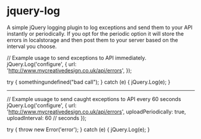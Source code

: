 jquery-log
==========

A simple jQuery logging plugin to log exceptions and send them to your API instantly or periodically. If you opt for the periodic option it will store the errors in localstorage and then post them to your server based on the interval you choose.

// Example usage to send exceptions to API immediately. 
jQuery.Log('configure', {
   url: 'http://www.mycreativedesign.co.uk/api/errors',
});

try {
	 somethingundefined("bad call");
} catch (e) {
   jQuery.Log(e);
}

-----------------------------------------------------------------

// Example usuage to send caught exceptions to API every 60 seconds
jQuery.Log('configure', {
   url: 'http://www.mycreativedesign.co.uk/api/errors',
   uploadPeriodically: true,
   uploadInterval: 60 // seconds
});

try {
   throw new Error('error');
} catch (e) {
	 jQuery.Log(e);
} 
